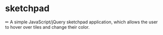 # sketchpad
✏ A simple JavaScript/jQuery sketchpad application, which allows the user to
hover over tiles and change their color.
